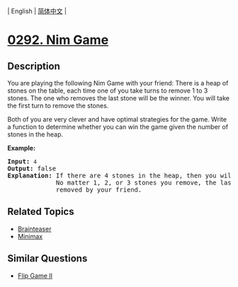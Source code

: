 
| English | [简体中文](README.md) |

# [0292. Nim Game](https://leetcode-cn.com/problems/nim-game/)

## Description

<p>You are playing the following Nim Game with your friend: There is a heap of stones on the table, each time one of you take turns to remove 1 to 3 stones. The one who removes the last stone will be the winner. You will take the first turn to remove the stones.</p>

<p>Both of you are very clever and have optimal strategies for the game. Write a function to determine whether you can win the game given the number of stones in the heap.</p>

<p><strong>Example:</strong></p>

<pre>
<strong>Input:</strong> <code>4</code>
<strong>Output:</strong> false 
<strong>Explanation: </strong>If there are 4 stones in the heap, then you will never win the game;
&nbsp;            No matter 1, 2, or 3 stones you remove, the last stone will always be 
&nbsp;            removed by your friend.</pre>

## Related Topics

- [Brainteaser](https://leetcode-cn.com/tag/brainteaser)
- [Minimax](https://leetcode-cn.com/tag/minimax)

## Similar Questions

- [Flip Game II](../flip-game-ii/README_EN.md)
